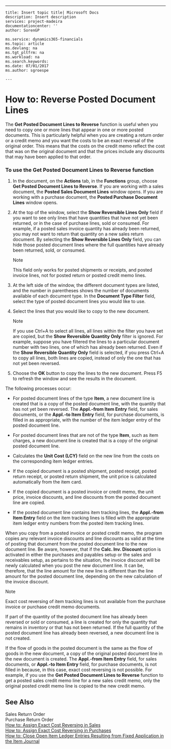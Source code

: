 ---
    title: Insert topic title| Microsoft Docs
    description: Insert description
    services: project-madeira
    documentationcenter: ''
    author: SorenGP

    ms.service: dynamics365-financials
    ms.topic: article
    ms.devlang: na
    ms.tgt_pltfrm: na
    ms.workload: na
    ms.search.keywords:
    ms.date: 07/01/2017
    ms.author: sgroespe

    ---
# How to: Reverse Posted Document Lines
The **Get Posted Document Lines to Reverse** function is useful when you need to copy one or more lines that appear in one or more posted documents. This is particularly helpful when you are creating a return order or a credit memo and you want the costs to be an exact reversal of the original order. This means that the costs on the credit memo reflect the cost that was on the original document and that the prices include any discounts that may have been applied to that order.  
  
### To use the Get Posted Document Lines to Reverse function  
  
1.  In the document, on the **Actions** tab, in the **Functions** group, choose **Get Posted Document Lines to Reverse**. If you are working with a sales document, the **Posted Sales Document Lines** window opens. If you are working with a purchase document, the **Posted Purchase Document Lines** window opens.  
  
2.  At the top of the window, select the **Show Reversible Lines Only** field if you want to see only lines that have quantities that have not yet been returned, or in the case of purchase lines, sold or consumed. For example, if a posted sales invoice quantity has already been returned, you may not want to return that quantity on a new sales return document. By selecting the **Show Reversible Lines Only** field, you can hide those posted document lines where the full quantities have already been returned, sold, or consumed.  
  
    > [!NOTE]  
    >  This field only works for posted shipments or receipts, and posted invoice lines, not for posted return or posted credit memo lines.  
  
3.  At the left side of the window, the different document types are listed, and the number in parentheses shows the number of documents available of each document type. In the **Document Type Filter** field, select the type of posted document lines you would like to use.  
  
4.  Select the lines that you would like to copy to the new document.  
  
    > [!NOTE]  
    >  If you use Ctrl\+A to select all lines, all lines within the filter you have set are copied, but the **Show Reversible Quantity Only** filter is ignored. For example, suppose you have filtered the lines to a particular document number with two lines, one of which has already been returned. Even if the **Show Reversible Quantity Only** field is selected, if you press Ctrl\+A to copy all lines, both lines are copied, instead of only the one that has not yet been reversed.  
  
5.  Choose the **OK** button to copy the lines to the new document. Press F5 to refresh the window and see the results in the document.  
  
 The following processes occur:  
  
-   For posted document lines of the type **Item**, a new document line is created that is a copy of the posted document line, with the quantity that has not yet been reversed. The **Appl.\-from Item Entry** field, for sales documents, or the **Appl.\-to Item Entry** field, for purchase documents, is filled in as appropriate, with the number of the item ledger entry of the posted document line.  
  
-   For posted document lines that are not of the type **Item**, such as item charges, a new document line is created that is a copy of the original posted document line.  
  
-   Calculates the **Unit Cost \(LCY\)** field on the new line from the costs on the corresponding item ledger entries.  
  
-   If the copied document is a posted shipment, posted receipt, posted return receipt, or posted return shipment, the unit price is calculated automatically from the item card.  
  
-   If the copied document is a posted invoice or credit memo, the unit price, invoice discounts, and line discounts from the posted document line are copied.  
  
-   If the posted document line contains item tracking lines, the **Appl.\-from Item Entry** field on the item tracking lines is filled with the appropriate item ledger entry numbers from the posted item tracking lines.  
  
 When you copy from a posted invoice or posted credit memo, the program copies any relevant invoice discounts and line discounts as valid at the time of posting that document from the posted document line to the new document line. Be aware, however, that if the **Calc. Inv. Discount** option is activated in either the purchases and payables setup or the sales and receivables setup, as pertains to the situation, the invoice discount will be newly calculated when you post the new document line. It can be, therefore, that the line amount for the new line is different than the line amount for the posted document line, depending on the new calculation of the invoice discount.  
  
> [!NOTE]  
>  Exact cost reversing of item tracking lines is not available from the purchase invoice or purchase credit memo documents.  
>   
>  If part of the quantity of the posted document line has already been reversed or sold or consumed, a line is created for only the quantity that remains in inventory or that has not been returned. If the full quantity of the posted document line has already been reversed, a new document line is not created.  
>   
>  If the flow of goods in the posted document is the same as the flow of goods in the new document, a copy of the original posted document line in the new document is created. The **Appl.\-from Item Entry** field, for sales documents, or **Appl.\-to Item Entry** field, for purchase documents, is not filled in because, in this case, exact cost reversing is not possible. For example, if you use the **Get Posted Document Lines to Reverse** function to get a posted sales credit memo line for a new sales credit memo, only the original posted credit memo line is copied to the new credit memo.  
  
## See Also  
 Sales Return Order   
 Purchase Return Order   
 [How to: Assign Exact Cost Reversing in Sales](../Finance/how-to-assign-exact-cost-reversing-in-sales.md)   
 [How to: Assign Exact Cost Reversing in Purchases](../Finance/how-to-assign-exact-cost-reversing-in-purchases.md)   
 [How to: Close Open Item Ledger Entries Resulting from Fixed Application in the Item Journal](../Finance/how-to-close-open-item-ledger-entries-resulting-from-fixed-application-in-the-item-journal.md)